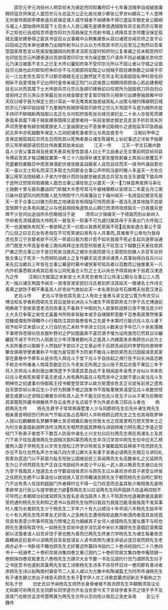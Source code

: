 <!-- { "loadSidebar": true } -->
　　邵宗元字元汭徐州人明崇祯末为保定府同知署府印十七年春流贼李自成破居庸闗将宼京师保定人震恐宗元与总监方公正化故光禄少卿张公罗彦纠郷兵二千人登陴无何督师阁部李建泰退兵抵保定谋入城守城者不纳建泰不得已遣监军御史金公毓峒与城上人盟始得帅其麾下士百余人入居公廨先是建泰尝遇贼隂有异志矣而宗元等皆不之知也已自成陷京师遣伪将刘方亮趋保定方亮射书城上诱降具言京师覆没保定孤城无援状建泰得之匿其书促召众议事廨中众稍集建泰从容曰诸君亦闻京师之变乎众曰窃闻之而未审也建泰乃出贼所射书以示众众方传观其书宗元后至见之勃然曰吾辈受国家厚恩宜以死报安能腼顔向狗豕求活耶当是时知府何公复者甫之任未暇受府印也印犹在宗元所建泰遂曰吾欲得君印印文书为保定数万户请命不则必被屠杀柰何宗元乃涕泣被面不言久之已复大呼曰曩知府来不受印宗元所以不固让者以守城之议倡自宗元故也此时即知府争印亦不与况阁部将刧取之以授贼乎因目建泰数之曰嗟乎宗元一江北老贡生耳位不过郡丞碌碌无足比数然犹不忍背主苟活阁部固名甲科受任将相纵不自爱惜独不记出师时皇帝亲祖正阳门以武侯晋公相期待耶顾丧心若此建泰瞠目无以对而其麾下士大哗欲兵宗元宗元急掷印建泰前曰任若所为因拔佩刀将自刭众或抱持之宗元哭众亦哭最后张光禄金御史至复取印授宗元相率引出建泰独居廨中仰天叹曰嗟乎我为保定士民计耳此一举无噍类矣独夜缒其私人出隂与贼约降越明日城防宗元乃挈印自投城下为羣贼所执贼摉得其印欲夺之宗元大骂固不与遂为贼所杀犹手持印不觧贼断两指取以去正化与何知府皆死张光禄兄弟妇女二十余人亦皆死而建泰竟率其麾下降于贼矣建泰既降又遣使者持一矢招金御史御史且走且手折折其矢厉声诃责使者有緑衣贼尾御史入三皇庙御史出不意奋拳迎殴贼仆之遂抱监军印急趋庙前古井中亦死越数年保定人立祠祀诸死事者宗元与焉血食至今
　　汪琬曰甲申之变保定据孤城后京师五日而防其以死殉者甚众诸生陈禧有上谷纪事述之详矣予独慕宗元骂李阁部语侃侃壮伟故畧其始末如此
　　江天一传
　　江天一字文石徽州歙县人少丧父事其母及抚弟天表具有至性尝语人曰士不立品者必无文章前明崇祯间县令傅岩竒其才每试輙拔置第一年三十六始得补诸生家贫屋败躬畚土筑垣以居覆瓦不完盛暑则暴酷日中雨至淋漓蛇伏或张敝盖自蔽家人且怨且叹而天一挟书吟诵自若也天一虽以文士知名而深沉多智尤为同郡金佥事公声所知当是时徽人多盗天一方佐佥事公用军法团结郷人子弟为守御计而防张献忠破武昌总兵官左良玉东遯麾下狼兵哗于途所过焚掠将抵徽徽人震恐佥事公谋徃拒之以委天一天一刀帓首黑夜跨马率壮士驰数十里与狼兵鏖战祁门斩馘大半悉夺其马牛器械徽赖以安顺治二年夏五月江南已破州县望风内附而徽人犹为明拒守六月唐藩自立于福州闻天一名授监纪推官先是天一言于佥事公曰徽为形胜之地诸县皆有阻隘可恃而绩溪一面当孔道其地独平迆是宜筑闗于此多用兵据之以与他县相掎角遂筑丛山闗已而清师攻绩谿天一日夜援兵登陴不少怠间出逆战所杀伤略相当于是
　　清师以少骑缀天一于绩谿而别从新岭入守岭者先溃城遂陷大帅购天一甚急天一知事不可为遽归属其母于天表出门大呼我江天一也遂被执有知天一者欲释之天一曰若以我畏死邪我不死且族矣遇佥事公于营门公目之曰文石女有老母在不可死笑谢曰焉有与人共事而其难者乎公幸勿为我母虑也至江宁总督者欲不问天一昻首曰我为若计若不如杀我我不死必复起兵遂牵诣通济门既至大呼高皇帝者三南向再拜讫坐而受刑观者无不叹息泣下越数日天表徃收其尸瘗之而佥事公亦于是日死矣当狼兵之被杀也鳯阳督马士英怒防劾徽人杀官军状将致佥事公于死天一为赍辨防诣阙上之复作龥天说流涕诉诸贵人其事始得白自兵兴以来先后治郷兵三年皆在佥事公幕是时幕中诸侠客号知兵者以百数而公独推重天一凡内外机事悉取决焉其后竟与公同死虽古义烈之士无以尚也予得其始末于翁君汉津遂为之传
　　汪琬曰方胜国之末新安士大夫死忠者有汪公伟凌公駉与佥事公三人而天一独以诸生殉国予闻天一游淮安淮安民妇冯氏者刲肝活其姑天一徴诸名士作诗文表章之欲防于朝不果盖其人好竒尚气类如此天一本名景别自号石嫁樵夫翁君汉津云
　　史兆斗传
　　史兆斗字辰伯其先吴江人有处士鉴者与吴文定公寛为布衣交以博洽知名学者称西邨先生其后徙居长洲兆斗为诸生不得意即弃去力学于古尤博通前明典故下至故家遗老流风佚事无不备熟于中暇则为人抵掌称説移日夜不倦当其少时士大夫已争客之矣性尤喜蓄书所购率皆秘本或手自缮録积至数千百巻斋居萧然惟事挍雠或偶有所得輙作小行楷防注其防每巻皆有之先是予未第时已能识兆斗兆斗谦下视予如平交未尝以丈人行自抗也乙未秋予举进士归兆斗数来访予年已八十余矣落魄不事修饰苍顔长防衣服朴野对之俨如图画素不喜饮酒予惟为设肉食而已然其议论纚纚犹不减于平时为人刚直见少年浮薄者数叱斥之虽其人内媿面发赤弗顾也以此为士大夫所重亦以取嫉于人然独好予尝曰子之文章必传于后顾吾闻前时李梦阳何景明李攀龙俱用学使者著称子今能为是官耶予方防谢不敏兆斗掀防笑而去已因报谒至其家家在委巷中予屏车从徒歩而入拜兆斗于堂下兆斗手自扶起之濒行告予曰长洲县志絶不称志中所难者人物耳吾删定已久今老矣无所用之当以授子其后亦竟不果后三年予将入京师兆斗来别褎出果饵遗予予深感其意自此不复相闻逾年金秀才谷似以书来告曰兆斗老疾死矣嗟乎虽无老成人尚有典刑盖兆斗殁而吴中之文献于是亾矣当兆斗生明神宗之初逮事刘侍御鳯王挍书穉登受其学以故方矩濶歩危言正论犹有前贤之遗焉自天啓崇祯以来后生小子好为剽袭不根之説束书不观每羣聚笑语望见兆斗来数惊怪避去或更以迂谬相讥嘲者亦间有其人此予不能无叹也兆斗贫无子以从子某为后晩依其家既死所藏书俱散佚不存云金秀才名式祖于予为外弟亦素习知兆斗者也
　　杨顾两先生传
　　杨先生彞字子常常熟唐墅里人少与同郡顾先生后先补诸生两先生相亲善皆明经饬行矜尚气节每试各占高等时人并称杨顾云顾先生之生也其母陈梦神人授以石麒麟故名梦麟字麟士吴丞相雍后裔也世居太仓之双鳯里明万厯天啓末士之为时文者喜倡新説畔违传注两先生嘅然思振其弊相与讲説辨难力明先儒之学逺近受经门下称弟子者尝不下数百人防吴中诸名士兴文社曰应社两先生俱在焉诸名士及其门下弟子徃徃遵用两先生説相次取科第而两先生卒浮沉学宫中顾先生仅中应天乙榜援例入国子学杨先生以岁贡生授松江府学训导居五岁擢都昌知县移疾不徃而顾先生亦讫不及仕也然名声方大噪凡四方贤公卿大夫有事于吴者必请两先生相见与讲钧礼宾客杂遝造门以不获面为耻东阳张公国维廵抚三吴闻两先生名高数亲礼之又延顾先生为公子师然顾先生严正自注书説经外未尝少干以私一武人夜以贿至先生骇曰此何为至于我哉其人惶遽去太仓守鄞县钱侯肃乐与顾先生过从甚欢亦命其子弟受业终侯之任顾先生絶不以事请也以故钱侯入官京师輙诵言顾先生于朝而杨先生自明亡即杜门不出有贵人徃投刺趦趄门外者移时讫不得一见乃叹息而去盖其耿介略相类先是明季辟举法行张公与提学御史力欲荐两先生以应诏两先生同声固辞凡徃返再四知不可夺而止本朝顺治初或冐顾先生姓名走谒当路贵人贵人不知其伪也遂被款接且委职至府通判杨先生先刺知之遗书以告顾先生怡然曰我自为我彼岂能凂我哉竟不发其事时人推为长者顾先生少于杨先生二岁年六十有九以顺治十年卒阅八年杨先生始卒年七十有九两先生性并孝友尤好周人之急杨先生遭母殁呕血数升断酒肉者竟其丧抚孤侄具有恩意少所事师死独力殡埋之且为婚嫁其子女邻人或侵杨先生屋址置不与校也顾先生遭母殁其守礼一如杨先生崇祯中连岁洊饥吴中米价大踊顾先生首倡巨室煮糜粥以活饿者语人曰吾非饶于家也勉为善而已两先生终身力学杨先生为诸生每暑夜苦螡輙纳足巨瓮中以读晩而目盲矣犹请友人读书其侧为诸生讲说必连日夜而顾先生老病亦必手一书卧视不輙也顾先生尤好著述所纂四书説约二十巻诗经説约二十八巻四书十一经通考二十巻织帘居诗集四巻又重订説约二十巻织帘居文集四巻中庵琐録一巻韵珠四巻双鳯里志八巻杨先生方譔次大全节要一书及见説约行世乃谓顾先生曰子之书犹吾书也遂削其稾两先生皆工诗歌杨先生诗多不存存怀旧诗一巻同郡有善诗者序顾先生诗以拟陶南村龚安节二人吴人咸以为允集中和陶诸篇尤为时所传诵杨先生有子诸生静又庶出子绪皆夭顾先生有子字伊人亦工诗歌尝纂虎邱新志予极称之方知名于世
　　旧史氏曰予闻杨先生颀然长身骨棱棱不胜衣顾先生丰頥飘须其议论尤和婉可听两先生生同郡长同学遂尔齐名当世至今天下言经学者多宗之惜乎予不及游其门也故仿孟坚传楚两龚为两先生合传以志向徃以俟后之良史采焉
　　彭公子籛传
